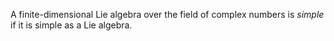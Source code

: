 A finite-dimensional Lie algebra over the field of complex numbers is *simple* if it is simple as a Lie algebra.
